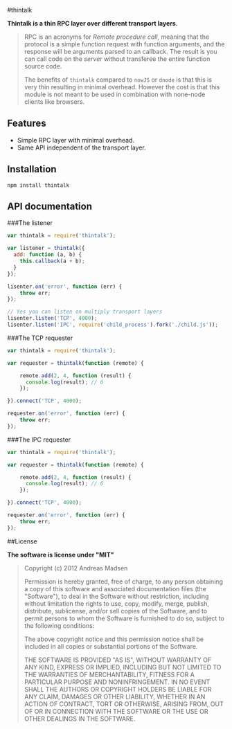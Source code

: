#thintalk

**Thintalk is a thin RPC layer over different transport layers.**

> RPC is an acronyms for _Remote procedure call_, meaning that the protocol is
> a simple function request with function arguments, and the response will be
> arguments parsed to an callback.
> The result is you can call code on the _server_ without transferee the entire
> function source code.
>
> The benefits of `thintalk` compared to `nowJS` or `dnode` is that this is very
> thin resulting in minimal overhead. However the cost is that this module is not
> meant to be used in combination with none-node clients like browsers.

## Features
 - Simple RPC layer with minimal overhead.
 - Same API independent of the transport layer.

## Installation

```sheel
npm install thintalk
```

## API documentation

###The listener

```javascript
var thintalk = require('thintalk');

var listener = thintalk({
  add: function (a, b) {
    this.callback(a + b);
  }
});

lisenter.on('error', function (err) {
	throw err;
});

// Yes you can listen on multiply transport layers
lisenter.listen('TCP', 4000);
lisenter.listen('IPC', require('child_process').fork('./child.js'));
```

###The TCP requester

```javascript
var thintalk = require('thintalk');

var requester = thintalk(function (remote) {

	remote.add(2, 4, function (result) {
	  console.log(result); // 6
	});

}).connect('TCP', 4000);

requester.on('error', function (err) {
	throw err;
});
```

###The IPC requester

```javascript
var thintalk = require('thintalk');

var requester = thintalk(function (remote) {

	remote.add(2, 4, function (result) {
	  console.log(result); // 6
	});

}).connect('TCP', 4000);

requester.on('error', function (err) {
	throw err;
});
```

##License

**The software is license under "MIT"**

> Copyright (c) 2012 Andreas Madsen
>
> Permission is hereby granted, free of charge, to any person obtaining a copy
> of this software and associated documentation files (the "Software"), to deal
> in the Software without restriction, including without limitation the rights
> to use, copy, modify, merge, publish, distribute, sublicense, and/or sell
> copies of the Software, and to permit persons to whom the Software is
> furnished to do so, subject to the following conditions:
>
> The above copyright notice and this permission notice shall be included in
> all copies or substantial portions of the Software.
>
> THE SOFTWARE IS PROVIDED "AS IS", WITHOUT WARRANTY OF ANY KIND, EXPRESS OR
> IMPLIED, INCLUDING BUT NOT LIMITED TO THE WARRANTIES OF MERCHANTABILITY,
> FITNESS FOR A PARTICULAR PURPOSE AND NONINFRINGEMENT. IN NO EVENT SHALL THE
> AUTHORS OR COPYRIGHT HOLDERS BE LIABLE FOR ANY CLAIM, DAMAGES OR OTHER
> LIABILITY, WHETHER IN AN ACTION OF CONTRACT, TORT OR OTHERWISE, ARISING FROM,
> OUT OF OR IN CONNECTION WITH THE SOFTWARE OR THE USE OR OTHER DEALINGS IN
> THE SOFTWARE.
